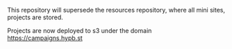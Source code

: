 This repository will supersede the resources repository, where all mini sites, projects are stored.

Projects are now deployed to s3 under the domain https://campaigns.hypb.st
